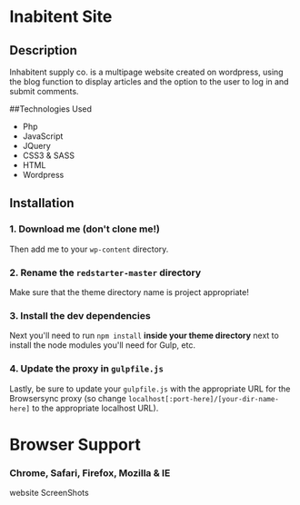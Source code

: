 # Inabitent Site

## Description

Inhabitent supply co. is a multipage website created on wordpress, using the blog function to display articles and the option to the user to log in and submit comments.

##Technologies Used

- Php
- JavaScript
- JQuery
- CSS3 & SASS
- HTML
- Wordpress

## Installation

### 1. Download me (don't clone me!)

Then add me to your `wp-content` directory.

### 2. Rename the `redstarter-master` directory

Make sure that the theme directory name is project appropriate!

### 3. Install the dev dependencies

Next you'll need to run `npm install` **inside your theme directory** next to install the node modules you'll need for Gulp, etc.

### 4. Update the proxy in `gulpfile.js`

Lastly, be sure to update your `gulpfile.js` with the appropriate URL for the Browsersync proxy (so change `localhost[:port-here]/[your-dir-name-here]` to the appropriate localhost URL).

# Browser Support

### Chrome, Safari, Firefox, Mozilla & IE

website ScreenShots
